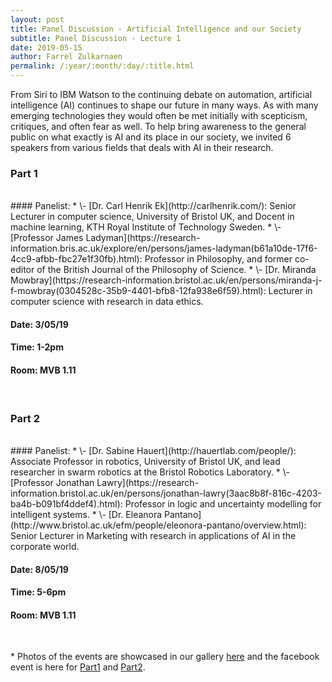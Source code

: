 ```yaml
---
layout: post
title: Panel Discussion - Artificial Intelligence and our Society
subtitle: Panel Discussion - Lecture 1
date: 2019-05-15
author: Farrel Zulkarnaen
permalink: /:year/:month/:day/:title.html
---
```


From Siri to IBM Watson to the continuing debate on automation, artificial intelligence (AI) continues to shape our future in many ways. As with many emerging technologies
they would often be met initially with scepticism, critiques, and often fear as well. To help bring awareness to the general public on what exactly is AI and its place in
our society, we invited 6 speakers from various fields that deals with AI in their research.

### Part 1
<br>
#### Panelist:
* \- [Dr. Carl Henrik Ek](http://carlhenrik.com/): Senior Lecturer in computer science, University of Bristol UK, and Docent in machine learning, KTH Royal Institute of Technology Sweden.
* \- [Professor James Ladyman](https://research-information.bris.ac.uk/explore/en/persons/james-ladyman(b61a10de-17f6-4cc9-afbb-fbc27e1f30fb).html): Professor in Philosophy, and former co-editor of the British Journal of the Philosophy of Science.
* \- [Dr. Miranda Mowbray](https://research-information.bristol.ac.uk/en/persons/miranda-j-f-mowbray(0304528c-35b9-4401-bfb8-12fa938e6f59).html): Lecturer in computer science with research in data ethics.

#### Date:  3/05/19
#### Time:  1-2pm
#### Room:  MVB 1.11
<br>

### Part 2
<br>
#### Panelist:
* \- [Dr. Sabine Hauert](http://hauertlab.com/people/): Associate Professor in robotics, University of Bristol UK, and lead researcher in swarm robotics at the Bristol Robotics Laboratory.
* \- [Professor Jonathan Lawry](https://research-information.bristol.ac.uk/en/persons/jonathan-lawry(3aac8b8f-816c-4203-ba4b-b091bf4ddef4).html): Professor in logic and uncertainty modelling for intelligent systems.
* \- [Dr. Eleanora Pantano](http://www.bristol.ac.uk/efm/people/eleonora-pantano/overview.html): Senior Lecturer in Marketing with research in applications of AI in the corporate world.

#### Date:  8/05/19
#### Time:  5-6pm
#### Room:  MVB 1.11
<br>

<!-- ### Summary -->


\* Photos of the events are showcased in our gallery [here](https://bristolresearchsoc.github.io/events/)
and the facebook event is here for [Part1](https://www.facebook.com/events/1267998430021966/) and [Part2](https://www.facebook.com/events/307880709904208/).
